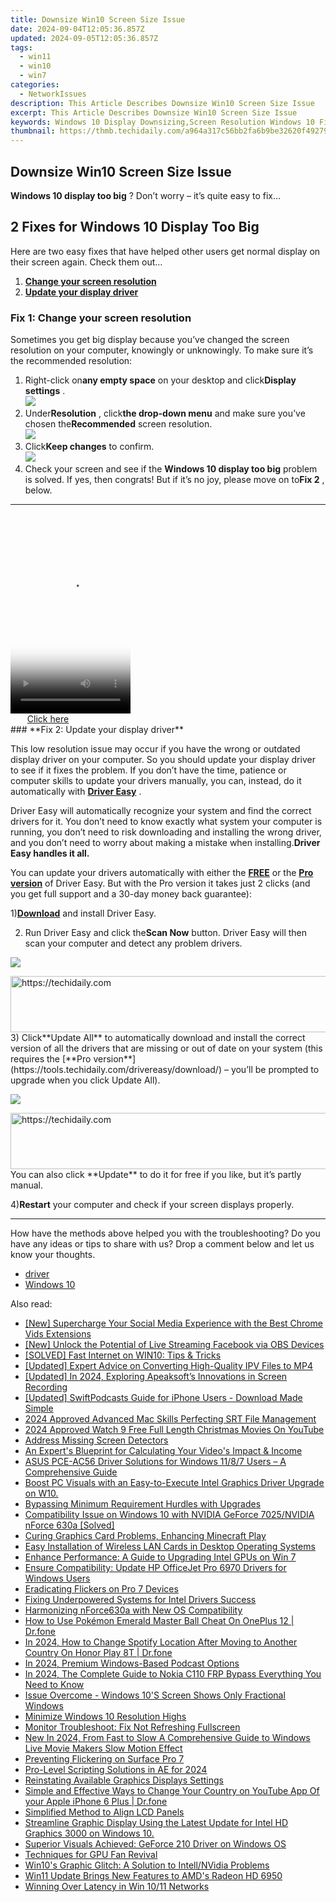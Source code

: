 ```yaml
---
title: Downsize Win10 Screen Size Issue
date: 2024-09-04T12:05:36.857Z
updated: 2024-09-05T12:05:36.857Z
tags:
  - win11
  - win10
  - win7
categories:
  - NetworkIssues
description: This Article Describes Downsize Win10 Screen Size Issue
excerpt: This Article Describes Downsize Win10 Screen Size Issue
keywords: Windows 10 Display Downsizing,Screen Resolution Windows 10 Fix,Windows 10 Screen Adjustment Settings,Maximize Windows 10 Screen Size,Windows 10 High DPI Display Issues,Optimize Windows 10 Screen Size Settings,Downscale Windows 10 Display Options
thumbnail: https://thmb.techidaily.com/a964a317c56bb2fa6b9be32620f4927922fc956f5f76cbb403bbc92ee9868e52.jpg
---
```


## Downsize Win10 Screen Size Issue

**Windows 10 display too big** ? Don’t worry – it’s quite easy to fix…

## 2 Fixes for Windows 10 Display Too Big

 Here are two easy fixes that have helped other users get normal display on their screen again. Check them out…

1. **[Change your screen resolution](#F1)**
2. [**Update your display driver**](#F2)

### **Fix 1: Change your screen resolution**

 Sometimes you get big display because you’ve changed the screen resolution on your computer, knowingly or unknowingly. To make sure it’s the recommended resolution:

1. Right-click on**any empty space** on your desktop and click**Display settings** .  
![](https://images.drivereasy.com/wp-content/uploads/2018/10/img_5bd2e21ce4cd4.jpg)
2. Under**Resolution** , click**the drop-down menu** and make sure you’ve chosen the**Recommended** screen resolution.  
![](https://images.drivereasy.com/wp-content/uploads/2018/10/img_5bd2e27ee9b46.jpg)
3. Click**Keep changes** to confirm.  
![](https://images.drivereasy.com/wp-content/uploads/2018/10/img_5bd2e308683d2.jpg)
4. Check your screen and see if the **Windows 10 display too big** problem is solved. If yes, then congrats! But if it’s no joy, please move on to**Fix 2** , below.

---

<!-- affiliate ads begin -->
<span id="1630055">
					<video width="192" height="320" style="cursor:pointer"
           poster="//a.impactradius-go.com/display-clicktoplayimage/1630055.png"
           onclick="if(!this.playClicked){this.play();this.setAttribute('controls',true);this.playClicked=true;}">
	   <source src="//a.impactradius-go.com/display-ad/18460-1630055">
	   <img src="//a.impactradius-go.com/display-clicktoplayimage/1630055.png" style="border: none; height: 100%; width: 100%; object-fit: contain">
	</video>
	<div style="width:120px;text-align:center"><a href="javascript:window.open(decodeURIComponent('https%3A%2F%2Fcaperobbin.sjv.io%2Fc%2F5597632%2F1630055%2F18460'), '_blank');void(0);">Click here</a></div>
</span>
<img height="0" width="0" src="https://imp.pxf.io/i/5597632/1630055/18460" style="position:absolute;visibility:hidden;" border="0" />
<!-- affiliate ads end -->
### **Fix 2: Update your display driver**

 This low resolution issue may occur if you have the wrong or outdated display driver on your computer. So you should update your display driver to see if it fixes the problem. If you don’t have the time, patience or computer skills to update your drivers manually, you can, instead, do it automatically with [**Driver Easy**](https://tools.techidaily.com/drivereasy/download/) .

 Driver Easy will automatically recognize your system and find the correct drivers for it. You don’t need to know exactly what system your computer is running, you don’t need to risk downloading and installing the wrong driver, and you don’t need to worry about making a mistake when installing.**Driver Easy handles it all.**

 You can update your drivers automatically with either the [**FREE**](https://tools.techidaily.com/drivereasy/download/) or the [**Pro version**](https://tools.techidaily.com/drivereasy/download/) of Driver Easy. But with the Pro version it takes just 2 clicks (and you get full support and a 30-day money back guarantee):

 1)[**Download**](https://tools.techidaily.com/drivereasy/download/) and install Driver Easy.

 2) Run Driver Easy and click the**Scan Now** button. Driver Easy will then scan your computer and detect any problem drivers.

![](https://images.drivereasy.com/wp-content/uploads/2018/10/img_5bd2ee46484b2.jpg)

<!-- affiliate ads begin -->
<a href="https://aligracehair.sjv.io/c/5597632/1948937/19272" target="_top" id="1948937">
  <img src="//a.impactradius-go.com/display-ad/19272-1948937" border="0" alt="https://techidaily.com" width="728" height="90"/>
</a>
<img height="0" width="0" src="https://aligracehair.sjv.io/i/5597632/1948937/19272" style="position:absolute;visibility:hidden;" border="0" />
<!-- affiliate ads end -->
 3) Click**Update All** to automatically download and install the correct version of all the drivers that are missing or out of date on your system (this requires the [**Pro version**](https://tools.techidaily.com/drivereasy/download/) – you’ll be prompted to upgrade when you click Update All).

![](https://images.drivereasy.com/wp-content/uploads/2018/10/img_5bd2ee5440679.jpg)

<!-- affiliate ads begin -->
<a href="https://aligracehair.sjv.io/c/5597632/1997680/19272" target="_top" id="1997680">
  <img src="//a.impactradius-go.com/display-ad/19272-1997680" border="0" alt="https://techidaily.com" width="728" height="90"/>
</a>
<img height="0" width="0" src="https://aligracehair.sjv.io/i/5597632/1997680/19272" style="position:absolute;visibility:hidden;" border="0" />
<!-- affiliate ads end -->
 You can also click **Update** to do it for free if you like, but it’s partly manual.

 4)**Restart** your computer and check if your screen displays properly.

---

 How have the methods above helped you with the troubleshooting? Do you have any ideas or tips to share with us? Drop a comment below and let us know your thoughts.

* [driver](https://tools.techidaily.com/drivereasy/download/)
* [Windows 10](https://tools.techidaily.com/drivereasy/download/)

<ins class="adsbygoogle"
     style="display:block"
     data-ad-format="autorelaxed"
     data-ad-client="ca-pub-7571918770474297"
     data-ad-slot="1223367746"></ins>



<ins class="adsbygoogle"
     style="display:block"
     data-ad-client="ca-pub-7571918770474297"
     data-ad-slot="8358498916"
     data-ad-format="auto"
     data-full-width-responsive="true"></ins>





<span class="atpl-alsoreadstyle">Also read:</span>
<div><ul>
<li><a href="https://facebook-clips.techidaily.com/new-supercharge-your-social-media-experience-with-the-best-chrome-vids-extensions/"><u>[New] Supercharge Your Social Media Experience with the Best Chrome Vids Extensions</u></a></li>
<li><a href="https://facebook-video-content.techidaily.com/new-unlock-the-potential-of-live-streaming-facebook-via-obs-devices/"><u>[New] Unlock the Potential of Live Streaming Facebook via OBS Devices</u></a></li>
<li><a href="https://network-issues.techidaily.com/solved-fast-internet-on-win10-tips-and-tricks/"><u>[SOLVED] Fast Internet on WIN10: Tips & Tricks</u></a></li>
<li><a href="https://instagram-clips.techidaily.com/updated-expert-advice-on-converting-high-quality-ipv-files-to-mp4/"><u>[Updated] Expert Advice on Converting High-Quality IPV Files to MP4</u></a></li>
<li><a href="https://video-capture.techidaily.com/updated-in-2024-exploring-apeaksofts-innovations-in-screen-recording/"><u>[Updated] In 2024, Exploring Apeaksoft’s Innovations in Screen Recording</u></a></li>
<li><a href="https://some-approaches.techidaily.com/updated-swiftpodcasts-guide-for-iphone-users-download-made-simple/"><u>[Updated] SwiftPodcasts Guide for iPhone Users - Download Made Simple</u></a></li>
<li><a href="https://extra-lessons.techidaily.com/2024-approved-advanced-mac-skills-perfecting-srt-file-management/"><u>2024 Approved  Advanced Mac Skills  Perfecting SRT File Management</u></a></li>
<li><a href="https://youtube-help.techidaily.com/2024-approved-watch-9-free-full-length-christmas-movies-on-youtube/"><u>2024 Approved  Watch 9 Free Full Length Christmas Movies On YouTube</u></a></li>
<li><a href="https://network-issues.techidaily.com/address-missing-screen-detectors/"><u>Address Missing Screen Detectors</u></a></li>
<li><a href="https://youtube-docs.techidaily.com/perts-blueprint-for-calculating-your-videos-impact-and-income/"><u>An Expert's Blueprint for Calculating Your Video's Impact & Income</u></a></li>
<li><a href="https://hardware-help.techidaily.com/asus-pce-ac56-driver-solutions-for-windows-1187-users-a-comprehensive-guide/"><u>ASUS PCE-AC56 Driver Solutions for Windows 11/8/7 Users – A Comprehensive Guide</u></a></li>
<li><a href="https://network-issues.techidaily.com/boost-pc-visuals-with-an-easy-to-execute-intel-graphics-driver-upgrade-on-w10/"><u>Boost PC Visuals with an Easy-to-Execute Intel Graphics Driver Upgrade on W10.</u></a></li>
<li><a href="https://network-issues.techidaily.com/bypassing-minimum-requirement-hurdles-with-upgrades/"><u>Bypassing Minimum Requirement Hurdles with Upgrades</u></a></li>
<li><a href="https://network-issues.techidaily.com/compatibility-issue-on-windows-10-with-nvidia-geforce-7025nvidia-nforce-630a-solved/"><u>Compatibility Issue on Windows 10 with NVIDIA GeForce 7025/NVIDIA nForce 630a [Solved]</u></a></li>
<li><a href="https://network-issues.techidaily.com/curing-graphics-card-problems-enhancing-minecraft-play/"><u>Curing Graphics Card Problems, Enhancing Minecraft Play</u></a></li>
<li><a href="https://network-issues.techidaily.com/easy-installation-of-wireless-lan-cards-in-desktop-operating-systems/"><u>Easy Installation of Wireless LAN Cards in Desktop Operating Systems</u></a></li>
<li><a href="https://network-issues.techidaily.com/enhance-performance-a-guide-to-upgrading-intel-gpus-on-win-7/"><u>Enhance Performance: A Guide to Upgrading Intel GPUs on Win 7</u></a></li>
<li><a href="https://win-amazing.techidaily.com/ensure-compatibility-update-hp-officejet-pro-6970-drivers-for-windows-users/"><u>Ensure Compatibility: Update HP OfficeJet Pro 6970 Drivers for Windows Users</u></a></li>
<li><a href="https://network-issues.techidaily.com/eradicating-flickers-on-pro-7-devices/"><u>Eradicating Flickers on Pro 7 Devices</u></a></li>
<li><a href="https://network-issues.techidaily.com/fixing-underpowered-systems-for-intel-drivers-success/"><u>Fixing Underpowered Systems for Intel Drivers Success</u></a></li>
<li><a href="https://network-issues.techidaily.com/harmonizing-nforce630a-with-new-os-compatibility/"><u>Harmonizing nForce630a with New OS Compatibility</u></a></li>
<li><a href="https://android-pokemon-go.techidaily.com/how-to-use-pokemon-emerald-master-ball-cheat-on-oneplus-12-drfone-by-drfone-virtual-android/"><u>How to Use Pokémon Emerald Master Ball Cheat On OnePlus 12 | Dr.fone</u></a></li>
<li><a href="https://review-topics.techidaily.com/in-2024-how-to-change-spotify-location-after-moving-to-another-country-on-honor-play-8t-drfone-by-drfone-virtual-android/"><u>In 2024, How to Change Spotify Location After Moving to Another Country On Honor Play 8T | Dr.fone</u></a></li>
<li><a href="https://extra-support.techidaily.com/in-2024-premium-windows-based-podcast-options/"><u>In 2024, Premium Windows-Based Podcast Options</u></a></li>
<li><a href="https://android-frp.techidaily.com/in-2024-the-complete-guide-to-nokia-c110-frp-bypass-everything-you-need-to-know-by-drfone-android/"><u>In 2024, The Complete Guide to Nokia C110 FRP Bypass Everything You Need to Know</u></a></li>
<li><a href="https://network-issues.techidaily.com/issue-overcome-windows-10s-screen-shows-only-fractional-windows/"><u>Issue Overcome - Windows 10'S Screen Shows Only Fractional Windows</u></a></li>
<li><a href="https://network-issues.techidaily.com/minimize-windows-10-resolution-highs/"><u>Minimize Windows 10 Resolution Highs</u></a></li>
<li><a href="https://network-issues.techidaily.com/monitor-troubleshoot-fix-not-refreshing-fullscreen/"><u>Monitor Troubleshoot: Fix Not Refreshing Fullscreen</u></a></li>
<li><a href="https://ai-video-apps.techidaily.com/new-in-2024-from-fast-to-slow-a-comprehensive-guide-to-windows-live-movie-makers-slow-motion-effect/"><u>New In 2024, From Fast to Slow A Comprehensive Guide to Windows Live Movie Makers Slow Motion Effect</u></a></li>
<li><a href="https://network-issues.techidaily.com/preventing-flickering-on-surface-pro-7/"><u>Preventing Flickering on Surface Pro 7</u></a></li>
<li><a href="https://fox-hovers.techidaily.com/pro-level-scripting-solutions-in-ae-for-2024/"><u>Pro-Level Scripting Solutions in AE for 2024</u></a></li>
<li><a href="https://network-issues.techidaily.com/reinstating-available-graphics-displays-settings/"><u>Reinstating Available Graphics Displays Settings</u></a></li>
<li><a href="https://location-social.techidaily.com/simple-and-effective-ways-to-change-your-country-on-youtube-app-of-your-apple-iphone-6-plus-drfone-by-drfone-virtual-ios/"><u>Simple and Effective Ways to Change Your Country on YouTube App Of your Apple iPhone 6 Plus | Dr.fone</u></a></li>
<li><a href="https://network-issues.techidaily.com/simplified-method-to-align-lcd-panels/"><u>Simplified Method to Align LCD Panels</u></a></li>
<li><a href="https://network-issues.techidaily.com/1719974215162-streamline-graphic-display-using-the-latest-update-for-intel-hd-graphics-3000-on-windows-10/"><u>Streamline Graphic Display Using the Latest Update for Intel HD Graphics 3000 on Windows 10.</u></a></li>
<li><a href="https://network-issues.techidaily.com/superior-visuals-achieved-geforce-210-driver-on-windows-os/"><u>Superior Visuals Achieved: GeForce 210 Driver on Windows OS</u></a></li>
<li><a href="https://network-issues.techidaily.com/techniques-for-gpu-fan-revival/"><u>Techniques for GPU Fan Revival</u></a></li>
<li><a href="https://network-issues.techidaily.com/win10s-graphic-glitch-a-solution-to-intellnvidia-problems/"><u>Win10's Graphic Glitch: A Solution to Intell/NVidia Problems</u></a></li>
<li><a href="https://network-issues.techidaily.com/win11-update-brings-new-features-to-amds-radeon-hd-6950/"><u>Win11 Update Brings New Features to AMD's Radeon HD 6950</u></a></li>
<li><a href="https://network-issues.techidaily.com/winning-over-latency-in-win-1011-networks/"><u>Winning Over Latency in Win 10/11 Networks</u></a></li>
</ul></div>
